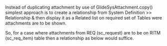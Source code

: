 Instead of duplicating attachment by use of GlideSysAttachment.copy() simplest approach is to create a relationship from System Definition >> Relationship & then display it as a Related list on required set of Tables were attachments are to be shown.

So, for a case where attachments from REQ (sc_request) are to be on RITM (sc_req_item) table then a relationship as below would suffice.
